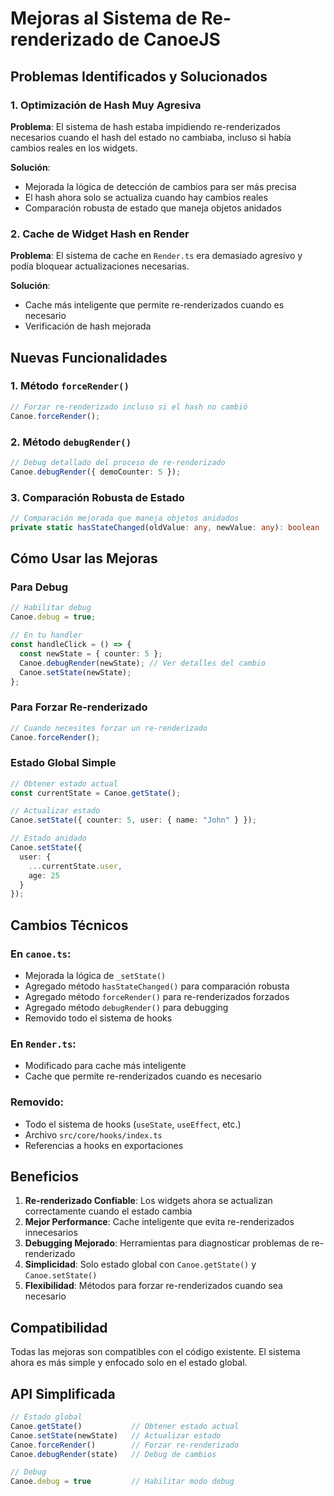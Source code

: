 # Mejoras al Sistema de Re-renderizado de CanoeJS

## Problemas Identificados y Solucionados

### 1. **Optimización de Hash Muy Agresiva**
**Problema**: El sistema de hash estaba impidiendo re-renderizados necesarios cuando el hash del estado no cambiaba, incluso si había cambios reales en los widgets.

**Solución**: 
- Mejorada la lógica de detección de cambios para ser más precisa
- El hash ahora solo se actualiza cuando hay cambios reales
- Comparación robusta de estado que maneja objetos anidados

### 2. **Cache de Widget Hash en Render**
**Problema**: El sistema de cache en `Render.ts` era demasiado agresivo y podía bloquear actualizaciones necesarias.

**Solución**:
- Cache más inteligente que permite re-renderizados cuando es necesario
- Verificación de hash mejorada

## Nuevas Funcionalidades

### 1. **Método `forceRender()`**
```typescript
// Forzar re-renderizado incluso si el hash no cambió
Canoe.forceRender();
```

### 2. **Método `debugRender()`**
```typescript
// Debug detallado del proceso de re-renderizado
Canoe.debugRender({ demoCounter: 5 });
```

### 3. **Comparación Robusta de Estado**
```typescript
// Comparación mejorada que maneja objetos anidados
private static hasStateChanged(oldValue: any, newValue: any): boolean
```

## Cómo Usar las Mejoras

### Para Debug
```typescript
// Habilitar debug
Canoe.debug = true;

// En tu handler
const handleClick = () => {
  const newState = { counter: 5 };
  Canoe.debugRender(newState); // Ver detalles del cambio
  Canoe.setState(newState);
};
```

### Para Forzar Re-renderizado
```typescript
// Cuando necesites forzar un re-renderizado
Canoe.forceRender();
```

### Estado Global Simple
```typescript
// Obtener estado actual
const currentState = Canoe.getState();

// Actualizar estado
Canoe.setState({ counter: 5, user: { name: "John" } });

// Estado anidado
Canoe.setState({ 
  user: { 
    ...currentState.user, 
    age: 25 
  } 
});
```

## Cambios Técnicos

### En `canoe.ts`:
- Mejorada la lógica de `_setState()`
- Agregado método `hasStateChanged()` para comparación robusta
- Agregado método `forceRender()` para re-renderizados forzados
- Agregado método `debugRender()` para debugging
- Removido todo el sistema de hooks

### En `Render.ts`:
- Modificado para cache más inteligente
- Cache que permite re-renderizados cuando es necesario

### Removido:
- Todo el sistema de hooks (`useState`, `useEffect`, etc.)
- Archivo `src/core/hooks/index.ts`
- Referencias a hooks en exportaciones

## Beneficios

1. **Re-renderizado Confiable**: Los widgets ahora se actualizan correctamente cuando el estado cambia
2. **Mejor Performance**: Cache inteligente que evita re-renderizados innecesarios
3. **Debugging Mejorado**: Herramientas para diagnosticar problemas de re-renderizado
4. **Simplicidad**: Solo estado global con `Canoe.getState()` y `Canoe.setState()`
5. **Flexibilidad**: Métodos para forzar re-renderizados cuando sea necesario

## Compatibilidad

Todas las mejoras son compatibles con el código existente. El sistema ahora es más simple y enfocado solo en el estado global.

## API Simplificada

```typescript
// Estado global
Canoe.getState()           // Obtener estado actual
Canoe.setState(newState)   // Actualizar estado
Canoe.forceRender()        // Forzar re-renderizado
Canoe.debugRender(state)   // Debug de cambios

// Debug
Canoe.debug = true         // Habilitar modo debug
``` 
